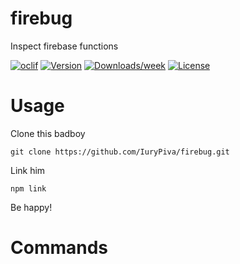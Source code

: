 firebug
=======

Inspect firebase functions 

[![oclif](https://img.shields.io/badge/cli-oclif-brightgreen.svg)](https://oclif.io)
[![Version](https://img.shields.io/npm/v/firebug.svg)](https://npmjs.org/package/firebug)
[![Downloads/week](https://img.shields.io/npm/dw/firebug.svg)](https://npmjs.org/package/firebug)
[![License](https://img.shields.io/npm/l/firebug.svg)](https://github.com/IuryPiva/firebug/blob/master/package.json)

<!-- toc -->
# Usage
Clone this badboy

    git clone https://github.com/IuryPiva/firebug.git

Link him


    npm link

Be happy!

<!-- usage -->
# Commands
<!-- commands -->
